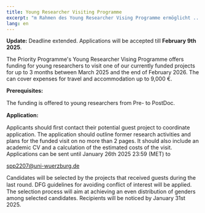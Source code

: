 ```yaml
---
title: Young Researcher Visiting Programme
excerpt: "m Rahmen des Young Researcher Vising Programme ermöglicht ..."
lang: en
---
```


**Update:** Deadline extended. Applications will be accepted till **February 9th 2025**.

The Priority Programme's Young Researcher Vising Programme offers funding for young researchers to visit one of our currently funded projects for up to 3 months between March 2025 and the end of February 2026. The can cover expenses for travel and accommodation up to 9,000 €.

**Prerequisites:**

The funding is oﬀered to young researchers from Pre- to PostDoc.

**Application:** 

Applicants should ﬁrst contact their potential guest project to coordinate application. The application should outline former research activities and plans for the funded visit on no more than 2 pages. It should also include an academic CV and a calculation of the estimated costs of the visit. Applications can be sent until January 26th 2025 23:59 (MET) to

spp2207@uni-wuerzburg.de

Candidates will be selected by the projects that received guests during the last round. DFG guidelines for avoiding conﬂict of interest will be applied. The selection process will aim at achieving an even distribution of genders among selected candidates. Recipients will be noticed by January 31st 2025.
